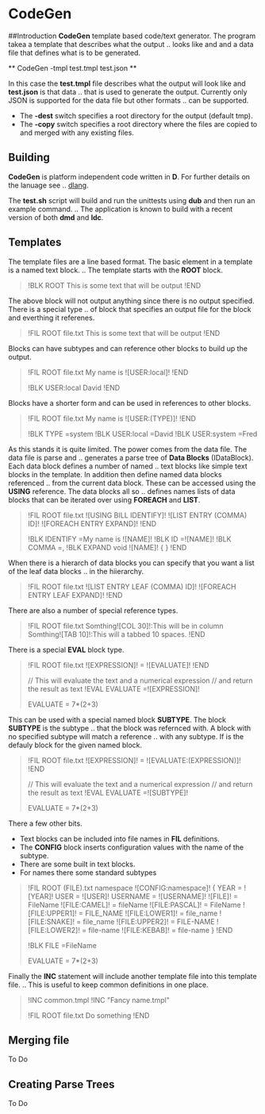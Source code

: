 # CodeGen

##Introduction
**CodeGen** template based code/text generator. The program takea a template that describes what the output ..
looks like and and a data file that defines what is to be generated.

** CodeGen -tmpl test.tmpl test.json **

In this case the **test.tmpl** file describes what the output will look like and **test.json** is that data ..
that is used to generate the output. Currently only JSON is supported for the data file but other formats ..
can be supported. 

* The **-dest** switch specifies a root directory for the output (default tmp).
* The **-copy** switch specifies a root directory where the files are copied to and merged with any existing files.

## Building

**CodeGen** is platform independent code written in **D**. For further details on the lanuage see ..
[dlang](https://dlang.org/).

The **test.sh** script will build and run the unittests using **dub** and then run an example command. ..
The application is known to build with a recent version of both **dmd** and **ldc**.

## Templates

The template files are a line based format. The basic element in a template is a named text block. ..
The template starts with the **ROOT** block.

> !BLK ROOT
> This is some text that will be output
> !END

The above block will not output anything since there is no output specified. There is a special type ..
of block that specifies an output file for the block and everthing it referenes.

> !FIL ROOT file.txt
> This is some text that will be output
> !END

Blocks can have subtypes and can reference other blocks to build up the output.

> !FIL ROOT file.txt
> My name is ![USER:local]!
> !END
>
> !BLK USER:local
> David
> !END

Blocks have a shorter form and can be used in references to other blocks.

> !FIL ROOT file.txt
> My name is ![USER:(TYPE)]!
> !END
>
> !BLK TYPE =system
> !BLK USER:local =David
> !BLK USER:system =Fred

As this stands it is quite limited. The power comes from the data file. The data file is parse and ..
generates a parse tree of **Data Blocks** (IDataBlock). Each data block defines a number of named ..
text blocks like simple text blocks in the template. In addition then define named data blocks referenced ..
from the current data block. These can be accessed using the **USING** reference. The data blocks all so ..
defines names lists of data blocks that can be iterated over using **FOREACH** and **LIST**.

> !FIL ROOT file.txt
> ![USING BILL IDENTIFY]!
> ![LIST ENTRY (COMMA) ID]!
> ![FOREACH ENTRY EXPAND]!
> !END
>
> !BLK IDENTIFY =My name is ![NAME]!
> !BLK ID =![NAME]!
> !BLK COMMA =, 
> !BLK EXPAND
> void ![NAME]!
> {
> } !END

When there is a hierarch of data blocks you can specify that you want a list of the leaf data blocks ..
in the hiierarchy.

> !FIL ROOT file.txt
> ![LIST ENTRY LEAF (COMMA) ID]!
> ![FOREACH ENTRY LEAF EXPAND]!
> !END

There are also a number of special reference types.

> !FIL ROOT file.txt
> Somthing![COL 30]!:This will be in column 
> Somthing![TAB 10]!:This will a tabbed 10 spaces.
> !END

There is a special **EVAL** block type.

> !FIL ROOT file.txt
> ![EXPRESSION]! = ![EVALUATE]! 
> !END
>
> // This will evaluate the text and a numerical expression
> // and return the result as text
> !EVAL EVALUATE =![EXPRESSION]!
>
> EVALUATE = 7*(2+3)

This can be used with a special named block **SUBTYPE**. The block **SUBTYPE** is the subtype ..
that the block was refernced with. A block with no specified subtype will match a reference ..
with any subtype. If is the defauly block for the given named block.

> !FIL ROOT file.txt
> ![EXPRESSION]! = ![EVALUATE:(EXPRESSION)]! 
> !END
>
> // This will evaluate the text and a numerical expression
> // and return the result as text
> !EVAL EVALUATE =![SUBTYPE]!
>
> EVALUATE = 7*(2+3)

There a few other bits.
* Text blocks can be included into file names in **FIL** definitions.
* The **CONFIG** block inserts configuration values with the name of the subtype.
* There are some built in text blocks.
* For names there some standard subtypes

> !FIL ROOT (FILE).txt
> namespace ![CONFIG:namespace]! 
> {
>     YEAR     = ![YEAR]!
>     USER     = ![USER]!
>     USERNAME = ![USERNAME]!
>     ![FILE]!        = FileName
>     ![FILE:CAMEL]!  = fileName
>     ![FILE:PASCAL]! = FileName
>     ![FILE:UPPER1]! = FILE_NAME
>     ![FILE:LOWER1]! = file_name
>     ![FILE:SNAKE]!  = file_name
>     ![FILE:UPPER2]! = FILE-NAME
>     ![FILE:LOWER2]! = file-name
>     ![FILE:KEBAB]!  = file-name
> }
> !END
>
> !BLK FILE =FileName
>
> EVALUATE = 7*(2+3)

Finally the **INC** statement will include another template file into this template file. ..
This is useful to keep common definitions in one place.

> !INC common.tmpl
> !INC "Fancy name.tmpl"
>
> !FIL ROOT file.txt
> Do something
> !END

## Merging file

To Do

## Creating Parse Trees

To Do